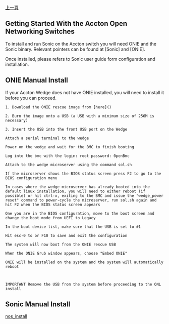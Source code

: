 [上一頁](https://jian-hong-wu.github.io/blog/ONIE/)

## Getting Started With the Accton Open Networking Switches

To install and run Sonic on the Accton switch you will need ONIE and the Sonic binary. Relevant pointers can be found at [Sonic] and [ONIE].

Once installed, please refers to Sonic user guide form configuration and installation.

## ONIE Manual Install

If your Accton Wedge does not have ONIE installed, you will need to install it before you can proceed.

    1. Download the ONIE rescue image from [here]()

    2. Burn the image onto a USB (a USB with a minimum size of 256M is necessary)

    3. Insert the USB into the front USB port on the Wedge

    Attach a serial terminal to the wedge

    Power on the wedge and wait for the BMC to finish booting

    Log into the bmc with the login: root password: 0penBmc

    Attach to the wedge microserver using the command sol.sh

    If the microserver shows the BIOS status screen press F2 to go to the BIOS configuration menu

    In cases where the wedge microserver has already booted into the default linux installation, you will need to either reboot (if possible) or hit ctrl-x, exiting to the BMC and issue the "wedge_power reset" command to power-cycle the microserver, run sol.sh again and hit F2 when the BIOS status screen appears

    One you are in the BIOS configuration, move to the boot screen and change the boot mode from UEFI to Legacy

    In the boot device list, make sure that the USB is set to #1

    Hit esc-0 to or F10 to save and exit the configuration

    The system will now boot from the ONIE rescue USB

    When the ONIE Grub window appears, choose "Embed ONIE"

    ONIE will be installed on the system and the system will automatically reboot
    
    

    IMPORTANT Remove the USB from the system before proceeding to the ONL install

## Sonic Manual Install

[nos_install](/blog/ONIE/install/nos_install/)
